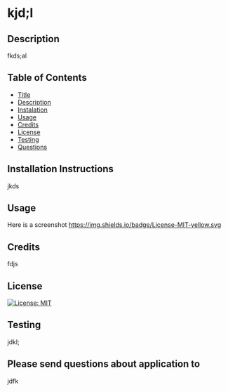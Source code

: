 
# kjd;l

## Description 
fkds;al

## Table of Contents
- [Title](#title)
- [Description](#Description)
- [Instalation](#Installation-Instructions)
- [Usage](#Usage)
- [Credits](#Credits)
- [License](#License)
- [Testing](#Testing)
- [Questions](#Please-send-questions-about-application-to)

## Installation Instructions
jkds

## Usage
Here is a screenshot https://img.shields.io/badge/License-MIT-yellow.svg

## Credits
fdjs

## License
[![License: MIT](https://img.shields.io/badge/License-MIT-yellow.svg)](https://opensource.org/licenses/MIT)

## Testing
jdkl;

## Please send questions about application to
jdfk
